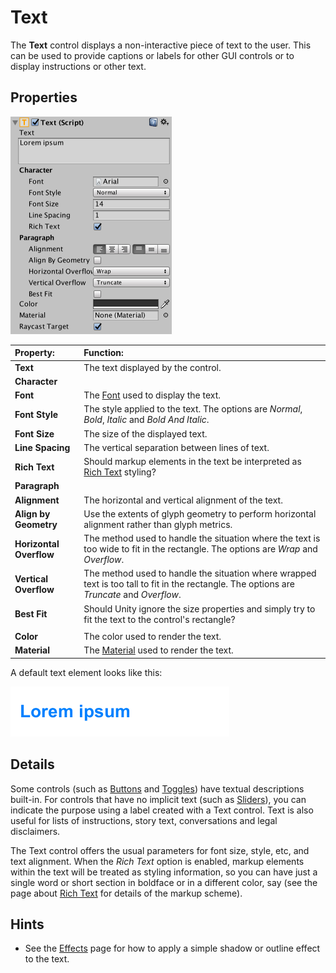 # Text

The **Text** control displays a non-interactive piece of text to the user. This can be used to provide captions or labels for other GUI controls or to display instructions or other text.

## Properties

![](images/UI_TextInspector.png)

|**Property:** |**Function:** |
|:---|:---|
|**Text** |The text displayed by the control. |
| **Character** |
| **Font** | The [Font](https://docs.unity3d.com/Manual/class-Font.html) used to display the text. |
|**Font Style** | The style applied to the text. The options are _Normal_, _Bold_, _Italic_ and _Bold And Italic_. |
|**Font Size** | The size of the displayed text. |
|**Line Spacing** | The vertical separation between lines of text. |
|**Rich Text** | Should markup elements in the text be interpreted as [Rich Text](StyledText.md) styling? |
|**Paragraph**|
|**Alignment** | The horizontal and vertical alignment of the text. |
|**Align by Geometry** | Use the extents of glyph geometry to perform horizontal alignment rather than glyph metrics. |
|**Horizontal Overflow** | The method used to handle the situation where the text is too wide to fit in the rectangle. The options are _Wrap_ and _Overflow_. |
|**Vertical Overflow** | The method used to handle the situation where wrapped text is too tall to fit in the rectangle. The options are _Truncate_ and _Overflow_. |
|**Best Fit** | Should Unity ignore the size properties and simply try to fit the text to the control's rectangle? |
| | |
|**Color** | The color used to render the text. |
|**Material** | The [Material](https://docs.unity3d.com/Manual/class-Material.html) used to render the text. |

A default text element looks like this:

![A Text element.](images/UI_TextExample.png)

## Details

Some controls (such as [Buttons](script-Button.md) and [Toggles](script-Toggle.md)) have textual descriptions built-in. For controls that have no implicit text (such as [Sliders](script-Slider.md)), you can indicate the purpose using a label created with a Text control. Text is also useful for lists of instructions, story text, conversations and legal disclaimers.

The Text control offers the usual parameters for font size, style, etc, and text alignment. When the _Rich Text_ option is enabled, markup elements within the text will be treated as styling information, so you can have just a single word or short section in boldface or in a different color, say (see the page about [Rich Text](StyledText.md) for details of the markup scheme).


## Hints

* See the [Effects](comp-UIEffects.md) page for how to apply a simple shadow or outline effect to the text.
